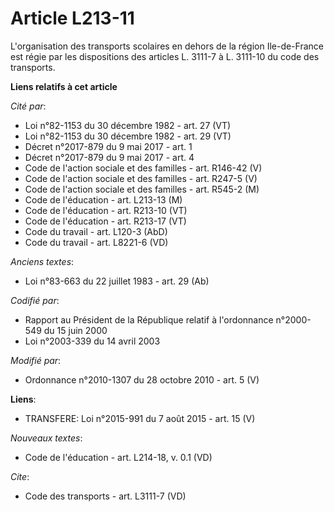 # Article L213-11

L'organisation des transports scolaires en dehors de la région Ile-de-France est régie par les dispositions des articles L.
3111-7 à L. 3111-10 du code des transports.

**Liens relatifs à cet article**

_Cité par_:

  - Loi n°82-1153 du 30 décembre 1982 - art. 27 (VT)
  - Loi n°82-1153 du 30 décembre 1982 - art. 29 (VT)
  - Décret n°2017-879 du 9 mai 2017 - art. 1
  - Décret n°2017-879 du 9 mai 2017 - art. 4
  - Code de l'action sociale et des familles - art. R146-42 (V)
  - Code de l'action sociale et des familles - art. R247-5 (V)
  - Code de l'action sociale et des familles - art. R545-2 (M)
  - Code de l'éducation - art. L213-13 (M)
  - Code de l'éducation - art. R213-10 (VT)
  - Code de l'éducation - art. R213-17 (VT)
  - Code du travail - art. L120-3 (AbD)
  - Code du travail - art. L8221-6 (VD)

_Anciens textes_:

  - Loi n°83-663 du 22 juillet 1983 - art. 29 (Ab)

_Codifié par_:

  - Rapport au Président de la République relatif à l'ordonnance n°2000-549 du 15 juin 2000
  - Loi n°2003-339 du 14 avril 2003

_Modifié par_:

  - Ordonnance n°2010-1307 du 28 octobre 2010 - art. 5 (V)

**Liens**:

  - TRANSFERE: Loi n°2015-991 du 7 août 2015 - art. 15 (V)

_Nouveaux textes_:

  - Code de l'éducation - art. L214-18, v. 0.1 (VD)

_Cite_:

  - Code des transports - art. L3111-7 (VD)
